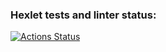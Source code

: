 ### Hexlet tests and linter status:
[![Actions Status](https://github.com/Ilya-Sche/rails-project-65/actions/workflows/hexlet-check.yml/badge.svg)](https://github.com/Ilya-Sche/rails-project-65/actions)